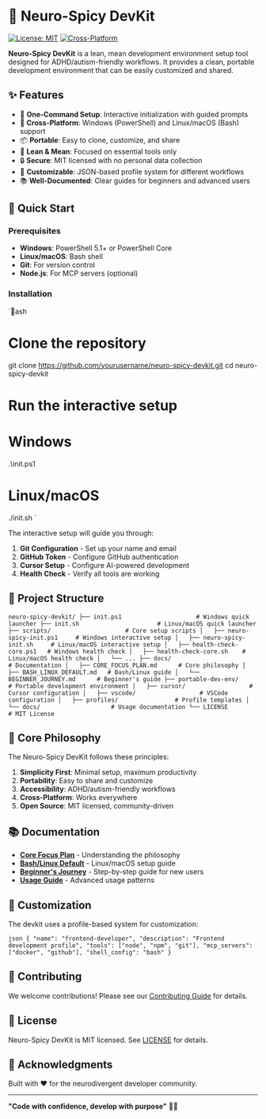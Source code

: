 # 🧠 Neuro-Spicy DevKit

[![License: MIT](https://img.shields.io/badge/License-MIT-yellow.svg)](https://opensource.org/licenses/MIT)
[![Cross-Platform](https://img.shields.io/badge/Platform-Windows%20%7C%20Linux%20%7C%20macOS-blue.svg)](https://github.com/yourusername/neuro-spicy-devkit)

**Neuro-Spicy DevKit** is a lean, mean development environment setup tool designed for ADHD/autism-friendly workflows. It provides a clean, portable development environment that can be easily customized and shared.

## ✨ Features

- 🚀 **One-Command Setup**: Interactive initialization with guided prompts
- 🔧 **Cross-Platform**: Windows (PowerShell) and Linux/macOS (Bash) support
- 📦 **Portable**: Easy to clone, customize, and share
- 🎯 **Lean & Mean**: Focused on essential tools only
- 🔒 **Secure**: MIT licensed with no personal data collection
- 🌈 **Customizable**: JSON-based profile system for different workflows
- 📚 **Well-Documented**: Clear guides for beginners and advanced users

## 🚀 Quick Start

### Prerequisites

- **Windows**: PowerShell 5.1+ or PowerShell Core
- **Linux/macOS**: Bash shell
- **Git**: For version control
- **Node.js**: For MCP servers (optional)

### Installation

`ash
# Clone the repository
git clone https://github.com/yourusername/neuro-spicy-devkit.git
cd neuro-spicy-devkit

# Run the interactive setup
# Windows
.\init.ps1

# Linux/macOS
./init.sh
`

The interactive setup will guide you through:
1. **Git Configuration** - Set up your name and email
2. **GitHub Token** - Configure GitHub authentication
3. **Cursor Setup** - Configure AI-powered development
4. **Health Check** - Verify all tools are working

## 📁 Project Structure

`
neuro-spicy-devkit/
├── init.ps1                     # Windows quick launcher
├── init.sh                      # Linux/macOS quick launcher
├── scripts/                     # Core setup scripts
│   ├── neuro-spicy-init.ps1     # Windows interactive setup
│   ├── neuro-spicy-init.sh     # Linux/macOS interactive setup
│   ├── health-check-core.ps1   # Windows health check
│   ├── health-check-core.sh    # Linux/macOS health check
│   └── ...
├── docs/                        # Documentation
│   ├── CORE_FOCUS_PLAN.md      # Core philosophy
│   ├── BASH_LINUX_DEFAULT.md   # Bash/Linux guide
│   └── BEGINNER_JOURNEY.md      # Beginner's guide
├── portable-dev-env/            # Portable development environment
│   ├── cursor/                  # Cursor configuration
│   ├── vscode/                  # VSCode configuration
│   ├── profiles/                # Profile templates
│   └── docs/                    # Usage documentation
└── LICENSE                      # MIT License
`

## 🎯 Core Philosophy

The Neuro-Spicy DevKit follows these principles:

1. **Simplicity First**: Minimal setup, maximum productivity
2. **Portability**: Easy to share and customize
3. **Accessibility**: ADHD/autism-friendly workflows
4. **Cross-Platform**: Works everywhere
5. **Open Source**: MIT licensed, community-driven

## 📚 Documentation

- **[Core Focus Plan](docs/CORE_FOCUS_PLAN.md)** - Understanding the philosophy
- **[Bash/Linux Default](docs/BASH_LINUX_DEFAULT.md)** - Linux/macOS setup guide
- **[Beginner's Journey](docs/BEGINNER_JOURNEY.md)** - Step-by-step guide for new users
- **[Usage Guide](portable-dev-env/docs/USAGE_GUIDE.md)** - Advanced usage patterns

## 🔧 Customization

The devkit uses a profile-based system for customization:

`json
{
  "name": "frontend-developer",
  "description": "Frontend development profile",
  "tools": ["node", "npm", "git"],
  "mcp_servers": ["docker", "github"],
  "shell_config": "bash"
}
`

## 🤝 Contributing

We welcome contributions! Please see our [Contributing Guide](CONTRIBUTING.md) for details.

## 📄 License

Neuro-Spicy DevKit is MIT licensed. See [LICENSE](LICENSE) for details.

## 🙏 Acknowledgments

Built with ❤️ for the neurodivergent developer community.

---

**"Code with confidence, develop with purpose"** 🧠✨
